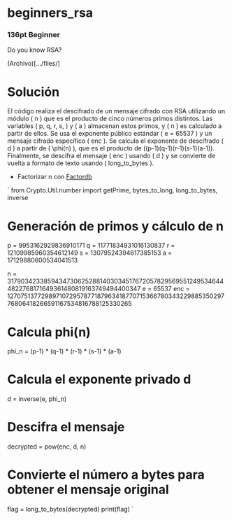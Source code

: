 # beginners_rsa
### 136pt Beginner

Do you know RSA?

(Archivo)[.../files/]

# Solución

El código realiza el descifrado de un mensaje cifrado con RSA utilizando un módulo \( n \) que es el producto de cinco números primos distintos. Las variables \( p, q, r, s, \) y \( a \) almacenan estos primos, y \( n \) es calculado a partir de ellos. Se usa el exponente público estándar \( e = 65537 \) y un mensaje cifrado específico \( enc \). Se calcula el exponente de descifrado \( d \) a partir de \( \phi(n) \), que es el producto de \((p-1)(q-1)(r-1)(s-1)(a-1)\). Finalmente, se descifra el mensaje \( enc \) usando \( d \) y se convierte de vuelta a formato de texto usando \( long_to_bytes \).

- Factorizar n con [Factordb](http://www.factordb.com/) 

`
from Crypto.Util.number import getPrime, bytes_to_long, long_to_bytes, inverse

# Generación de primos y cálculo de n 
p = 9953162929836910171
q = 11771834931016130837
r = 12109985960354612149
s = 13079524394617385153
a = 17129880600534041513

n = 317903423385943473062528814030345176720578295695512495346444822768171649361480819163749494400347
e = 65537
enc = 127075137729897107295787718796341877071536678034322988535029776806418266591167534816788125330265

# Calcula phi(n)
phi_n = (p-1) * (q-1) * (r-1) * (s-1) * (a-1)

# Calcula el exponente privado d
d = inverse(e, phi_n)

# Descifra el mensaje
decrypted = pow(enc, d, n)

# Convierte el número a bytes para obtener el mensaje original
flag = long_to_bytes(decrypted)
print(flag)
`
